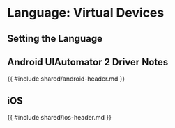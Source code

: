 # Language: Virtual Devices

## Setting the Language

## Android UIAutomator 2 Driver Notes

{{ #include shared/android-header.md }}

## iOS
{{ #include shared/ios-header.md }}

